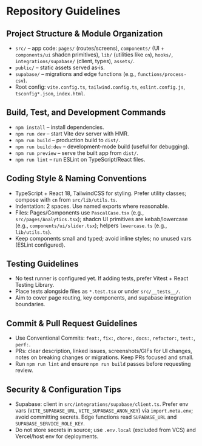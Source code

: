 # Repository Guidelines

## Project Structure & Module Organization
- `src/` – app code: `pages/` (routes/screens), `components/` (UI + `components/ui` shadcn primitives), `lib/` (utilities like `cn`), `hooks/`, `integrations/supabase/` (client, types), `assets/`.
- `public/` – static assets served as‑is.
- `supabase/` – migrations and edge functions (e.g., `functions/process-csv`).
- Root config: `vite.config.ts`, `tailwind.config.ts`, `eslint.config.js`, `tsconfig*.json`, `index.html`.

## Build, Test, and Development Commands
- `npm install` – install dependencies.
- `npm run dev` – start Vite dev server with HMR.
- `npm run build` – production build to `dist/`.
- `npm run build:dev` – development-mode build (useful for debugging).
- `npm run preview` – serve the built app from `dist/`.
- `npm run lint` – run ESLint on TypeScript/React files.

## Coding Style & Naming Conventions
- TypeScript + React 18, TailwindCSS for styling. Prefer utility classes; compose with `cn` from `src/lib/utils.ts`.
- Indentation: 2 spaces. Use named exports where reasonable.
- Files: Pages/Components use `PascalCase.tsx` (e.g., `src/pages/Analytics.tsx`); shadcn UI primitives are kebab/lowercase (e.g., `components/ui/slider.tsx`); helpers `lowercase.ts` (e.g., `lib/utils.ts`).
- Keep components small and typed; avoid inline styles; no unused vars (ESLint configured).

## Testing Guidelines
- No test runner is configured yet. If adding tests, prefer Vitest + React Testing Library.
- Place tests alongside files as `*.test.tsx` or under `src/__tests__/`.
- Aim to cover page routing, key components, and supabase integration boundaries.

## Commit & Pull Request Guidelines
- Use Conventional Commits: `feat:`, `fix:`, `chore:`, `docs:`, `refactor:`, `test:`, `perf:`.
- PRs: clear description, linked issues, screenshots/GIFs for UI changes, notes on breaking changes or migrations. Keep PRs focused and small.
- Run `npm run lint` and ensure `npm run build` passes before requesting review.

## Security & Configuration Tips
- Supabase: client in `src/integrations/supabase/client.ts`. Prefer env vars (`VITE_SUPABASE_URL`, `VITE_SUPABASE_ANON_KEY`) via `import.meta.env`; avoid committing secrets. Edge functions read `SUPABASE_URL` and `SUPABASE_SERVICE_ROLE_KEY`.
- Do not store secrets in source; use `.env.local` (excluded from VCS) and Vercel/host env for deployments.
